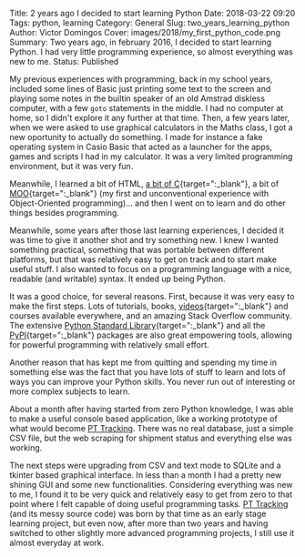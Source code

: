 Title: 2 years ago I decided to start learning Python
Date: 2018-03-22 09:20
Tags: python, learning
Category: General
Slug: two_years_learning_python
Author: Victor Domingos
Cover: images/2018/my_first_python_code.png
Summary: Two years ago, in february 2016, I decided to start learning Python. I had very little programming experience, so almost everything was new to me.
Status: Published


My previous experiences with programming, back in my school years, included some lines of Basic just printing some text to the screen and playing some notes in the builtin speaker of an old Amstrad diskless computer, with a few `goto` statements in the middle. I had no computer at home, so I didn't explore it any further at that time. Then, a few years later, when we were asked to use graphical calculators in the Maths class, I got a new oportunity to actually do something. I made for instance a fake operating system in Casio Basic that acted as a launcher for the apps, games and scripts I had in my calculator. It was a very limited programming environment, but it was very fun.

Meanwhile, I learned a bit of HTML, [a bit of C](https://sourceforge.net/projects/npk-mle/){target=":_blank"}, a bit of [MOO](https://moosaico.com/docs/help/prog-index.html){target=":_blank"} (my first and unconventional experience with Object-Oriented programming)... and then I went on to learn and do other things besides programming.

Meanwhile, some years after those last learning experiences, I decided it was time to give it another shot and try something new. I knew I wanted something practical, something that was portable between different platforms, but that was relatively easy to get on track and to start make useful stuff. I also wanted to focus on a programming language with a nice, readable (and writable) syntax. It ended up being Python. 

It was a good choice, for several reasons. First, because it was very easy to make the first steps. Lots of tutorials, books, [videos](http://pyvideo.org){target=":_blank"} and courses available everywhere, and an amazing Stack Overflow community. The extensive [Python Standard Library](https://docs.python.org/3/library/){target=":_blank"} and all the [PyPI](https://pypi.org){target=":_blank"} packages are also great empowering tools, allowing for powerful programming with relatively small effort. 

Another reason that has kept me from quitting and spending my time in something else was the fact that you have lots of stuff to learn and lots of ways you can improve your Python skills. You never run out of interesting or more complex subjects to learn.

About a month after having started from zero Python knowledge, I was able to make a useful console based application, like a working prototype of what would become [PT Tracking]({{filename}/pages/projects/pt-tracking}). There was no real database, just a simple CSV file, but the web scraping for shipment status and everything else was working.

The next steps were upgrading from CSV and text mode to SQLite and a tkinter based graphical interface. In less than a month I had a pretty new shining GUI and some new functionalities. Considering everything was new to me, I found it to be very quick and relatively easy to get from zero to that point where I felt capable of doing useful programming tasks. [PT Tracking]({{filename}/pages/projects/pt-tracking}) (and its messy source code) was born by that time as an early stage learning project, but even now, after more than two years and having switched to other slightly more advanced programming projects, I still use it almost everyday at work.